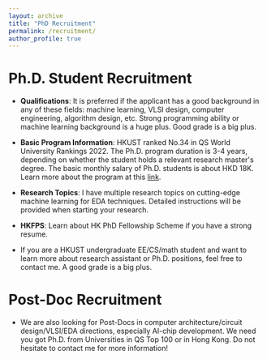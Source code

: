 ```yaml
---
layout: archive
title: "PhD Recruitment"
permalink: /recruitment/
author_profile: true
---
```


Ph.D. Student Recruitment
======

* **Qualifications**: It is preferred if the applicant has a good background in any of these fields: machine learning, VLSI design, computer engineering, algorithm design, etc. Strong programming ability or machine learning background is a huge plus. Good grade is a big plus.

* **Basic Program Information**: HKUST ranked No.34 in QS World University Rankings 2022. The Ph.D. program duration is 3-4 years, depending on whether the student holds a relevant research master's degree. The basic monthly salary of Ph.D. students is about HKD 18K. Learn more about the program at this [link](https://prog-crs.ust.hk/pgprog/2022-23/mphil-phd-ece).

* **Research Topics**: I have multiple research topics on cutting-edge machine learning for EDA techniques. Detailed instructions will be provided when starting your research.

* **HKFPS**: Learn about HK PhD Fellowship Scheme if you have a strong resume.

* If you are a HKUST undergraduate EE/CS/math student and want to learn more about research assistant or Ph.D. positions, feel free to contact me. A good grade is a big plus.


Post-Doc Recruitment
======
* We are also looking for Post-Docs in computer architecture/circuit design/VLSI/EDA directions, especially AI-chip development. We need you got Ph.D. from Universities in QS Top 100 or in Hong Kong. Do not hesitate to contact me for more information!



